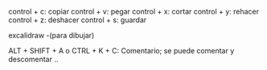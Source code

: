 

control + c: copiar
control + v: pegar
control + x: cortar
control + y: rehacer
control + z: deshacer
control + s: guardar

excalidraw -(para dibujar)

ALT + SHIFT + A o CTRL + K + C: Comentario; se puede comentar y descomentar
..
